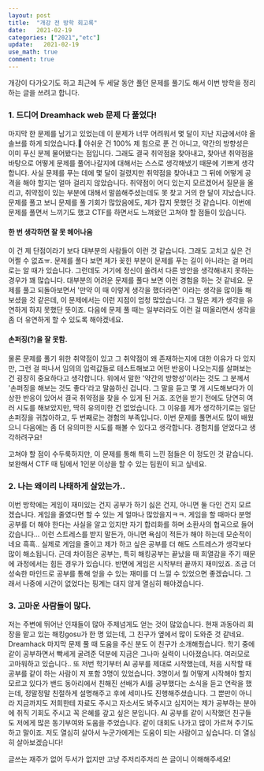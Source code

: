 ```yaml
---
layout: post
title:  "개강 전 방학 회고록"
date:   2021-02-19
categories: ["2021","etc"]
update:   2021-02-19
use_math: true
comment: true
---
```










개강이 다가오기도 하고 최근에 두 세달 동안 풀던 문제를 풀기도 해서 이번 방학을 정리하는 글을 쓰려고 합니다.



### 1. 드디어 Dreamhack web 문제 다 풀었다!

마지막 한 문제를 남기고 있었는데 이 문제가 너무 어려워서 몇 달이 지난 지금에서야 올 솔브를 하게 되었습니다.🤣 아쉬운 건 100% 제 힘으로 푼 건 아니고, 약간의 방향성은 이미 푸신 분께 물어봤다는 점입니다. 그래도 결국 취약점을 찾아내고, 찾아낸 취약점을 바탕으로 어떻게 문제를 풀어나갈지에 대해서는  스스로 생각해냈기 때문에 기쁘게 생각합니다. 사실 문제를 푸는 데에 몇 달이 걸렸지만 취약점을 찾아내고 그 뒤에 어떻게 공격을 해야 할지는 얼마 걸리지 않았습니다. 취약점이 어디 있는지 모르겠어서 질문을 올리고, 취약점이 있는 부분에 대해서 말씀해주셨는데도 못 찾고 거의 한 달이 지났습니다. 문제를 풀고 보니 문제를 풀 기회가 많았음에도, 제가 잡지 못했던 것 같습니다. 이번에 문제를 풀면서 느끼기도 했고 CTF를 하면서도 느껴왔던 고쳐야 할 점들이 있습니다.

####  한 번 생각하면 잘 못 헤어나옴

이 건 제 단점이라기 보다 대부분의 사람들이 이런 것 같습니다. 그래도 고치고 싶은 건 어쩔 수 없죠ㅠ. 문제를 풀다 보면 제가 꽂힌 부분이 문제를 푸는 길이 아니라는 걸 머리로는 알 때가 있습니다. 그런데도 거기에 정신이 쏠려서 다른 방안을 생각해내지 못하는 경우가 꽤 많습니다. 대부분의 어려운 문제를 풀다 보면 이런 경험을 하는 것 같네요. 문제를 풀고 되돌아보면서 '만약 이 때 이렇게 생각을 했더라면' 이라는 생각을 많이들 해보셨을 것 같은데, 이 문제에서는 이런 지점이 엄청 많았습니다. 그 말은 제가 생각을 유연하게 하지 못했단 뜻이죠. 다음에 문제 풀 때는 일부러라도 이런 걸 떠올리면서 생각을 좀 더 유연하게 할 수 있도록 해야겠네요.

#### 손퍼징(?)을 잘 못함.

물론 문제를 풀기 위한 취약점이 있고 그 취약점이 왜 존재하는지에 대한 이유가 다 있지만, 그런 걸 떠나서 임의의 입력값들로 테스트해보고 어떤 반응이 나오는지를 살펴보는 건 굉장히 중요하다고 생각합니다. 위에서 말한 '약간의 방향성'이라는 것도 그 분께서 '손퍼징을 해보는 것도 좋다'라고 말씀하신 겁니다. 그 말을 듣고 몇 개 시도해보다가 이상한 반응이 있어서 결국 취약점을 찾을 수 있게 된 거죠. 조언을 받기 전에도 당연히 여러 시도를 해보았지만, 딱히 유의미한 건 없었습니다. 그 이유를 제가 생각하기로는 일단 손퍼징을 귀찮아하고, 두 번째로는 경험의 부족입니다. 이번 문제를 풀면서도 많이 배웠으니 다음에는 좀 더 유의미한 시도를 해볼 수 있다고 생각합니다. 경험치를 얻었다고 생각하려구요! 

고쳐야 할 점이 수두룩하지만, 이 문제를 통해 특히 느낀 점들은 이 정도인 것 같습니다. 보완해서 CTF 때 팀에서 1인분 이상을 할 수 있는 팀원이 되고 싶네요.

### 2. 나는 왜이리 나태하게 살았는가..

이번 방학에는 게임이 재미있는 건지 공부가 하기 싫은 건지, 아니면 둘 다인 건지 모르겠습니다. 게임을 줄였다면 할 수 있는 게 얼마나 많았을지ㅋㅋ. 게임을 할 때마다 분명 공부를 더 해야 한다는 사실을 알고 있지만 자기 합리화를 하며 소환사의 협곡으로 들어갔습니다... 이런 스트레스를 받지 말든가, 아니면 욕심이 적든가 해야 하는데 모순적이네요 흑흑.. 실제로 게임을 줄이고 제가 하고 싶은 공부를 더 해도 스트레스가 생각보다 많이 해소됩니다. 근데 차이점은 공부는, 특히 해킹공부는 끝났을 때 희열감을 주기 때문에 과정에서는 힘든 경우가 있습니다. 반면에 게임은 시작부터 끝까지 재미있죠. 조금 더 성숙한 마인드로 공부를 통해 얻을 수 있는 재미를 더 느낄 수 있었으면 좋겠습니다. 그래서 나중에 시간이 없었다는 핑계는 대지 않게 열심히 해야겠습니다.

### 3. 고마운 사람들이 많다.

저는 주변에 뛰어난 인재들이 많아 주제넘게도 얻는 것이 많았습니다. 현재 과동아리 회장을 맡고 있는 해킹gosu가 한 명 있는데, 그 친구가 옆에서 많이 도와준 것 같네요. Dreamhack 마지막 문제 풀 때 도움을 주신 분도 이 친구가 소개해줬습니다. 학기 중에 같이 공부하면서 빡세게 굴려준 덕분에 지금은 그나마 실력이 나아졌습니다. 여러모로 고마워하고 있습니다.. 또 저번 학기부터 AI 공부를 제대로 시작했는데,  처음 시작할 때 공부를 같이 하는 사람이 저 포함 3명이 있었습니다. 3명이서 뭘 어떻게 시작해야 할지 모르고 있다가 밴드 동아리에서 친해진 선배가 AI를 공부했다는 소식을 듣고 연락을 했는데, 정말정말 친절하게 설명해주고 후에 세미나도 진행해주셨습니다. 그 뿐만이 아니라 지금까지도 저희한테 자료도 주시고 자소서도 봐주시고 심지어는 제가 공부하는 분야에 취직 기회도 주시고 꼭 은혜를 갚고 싶은 분입니다. AI 공부를 같이 시작했던 친구들도 저에게 많은 동기부여와 도움을 주었습니다. 같이 대회도 나가고 많이 가르쳐 주기도 하고 말이죠. 저도 열심히 살아서 누군가에게는 도움이 되는 사람이고 싶습니다. 더 열심히 살아보겠습니다!

글쓰는 재주가 없어 두서가 없지만 고냥 주저리주저리 쓴 글이니 이해해주세요!

